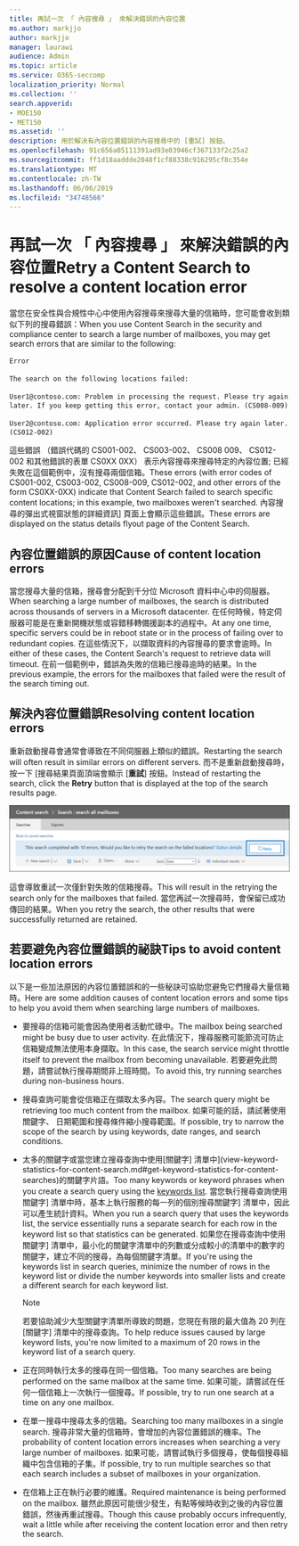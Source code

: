 ```yaml
---
title: 再試一次 「 內容搜尋 」 來解決錯誤的內容位置
ms.author: markjjo
author: markjjo
manager: laurawi
audience: Admin
ms.topic: article
ms.service: O365-seccomp
localization_priority: Normal
ms.collection: ''
search.appverid:
- MOE150
- MET150
ms.assetid: ''
description: 用於解決有內容位置錯誤的內容搜尋中的 [重試] 按鈕。
ms.openlocfilehash: 91c656a05111391ad93e03946cf367133f2c25a2
ms.sourcegitcommit: ff1d18aaddde2048f1cf88338c916295cf8c354e
ms.translationtype: MT
ms.contentlocale: zh-TW
ms.lasthandoff: 06/06/2019
ms.locfileid: "34748566"
---
```

# <a name="retry-a-content-search-to-resolve-a-content-location-error"></a><span data-ttu-id="6b3e5-103">再試一次 「 內容搜尋 」 來解決錯誤的內容位置</span><span class="sxs-lookup"><span data-stu-id="6b3e5-103">Retry a Content Search to resolve a content location error</span></span>

<span data-ttu-id="6b3e5-104">當您在安全性與合規性中心中使用內容搜尋來搜尋大量的信箱時，您可能會收到類似下列的搜尋錯誤：</span><span class="sxs-lookup"><span data-stu-id="6b3e5-104">When you use Content Search in the security and compliance center to search a large number of mailboxes, you may get search errors that are similar to the following:</span></span>

```
Error

The search on the following locations failed:

User1@contoso.com: Problem in processing the request. Please try again later. If you keep getting this error, contact your admin. (CS008-009)

User2@contoso.com: Application error occurred. Please try again later. (CS012-002)
```

<span data-ttu-id="6b3e5-105">這些錯誤 （錯誤代碼的 CS001-002、 CS003-002、 CS008 009、 CS012-002 和其他錯誤的表單 CS0XX 0XX） 表示內容搜尋來搜尋特定的內容位置; 已經失敗在這個範例中，沒有搜尋兩個信箱。</span><span class="sxs-lookup"><span data-stu-id="6b3e5-105">These errors (with error codes of CS001-002, CS003-002, CS008-009, CS012-002, and other errors of the form CS0XX-0XX) indicate that Content Search failed to search specific content locations; in this example, two mailboxes weren't searched.</span></span> <span data-ttu-id="6b3e5-106">內容搜尋的彈出式視窗狀態的詳細資訊] 頁面上會顯示這些錯誤。</span><span class="sxs-lookup"><span data-stu-id="6b3e5-106">These errors are displayed on the status details flyout page of the Content Search.</span></span>

## <a name="cause-of-content-location-errors"></a><span data-ttu-id="6b3e5-107">內容位置錯誤的原因</span><span class="sxs-lookup"><span data-stu-id="6b3e5-107">Cause of content location errors</span></span>

<span data-ttu-id="6b3e5-108">當您搜尋大量的信箱，搜尋會分配到千分位 Microsoft 資料中心中的伺服器。</span><span class="sxs-lookup"><span data-stu-id="6b3e5-108">When searching a large number of mailboxes, the search is distributed across thousands of servers in a Microsoft datacenter.</span></span> <span data-ttu-id="6b3e5-109">在任何時候，特定伺服器可能是在重新開機狀態或容錯移轉備援副本的過程中。</span><span class="sxs-lookup"><span data-stu-id="6b3e5-109">At any one time, specific servers could be in reboot state or in the process of failing over to redundant copies.</span></span> <span data-ttu-id="6b3e5-110">在這些情況下，以擷取資料的內容搜尋的要求會逾時。</span><span class="sxs-lookup"><span data-stu-id="6b3e5-110">In either of these cases, the Content Search's request to retrieve data will timeout.</span></span> <span data-ttu-id="6b3e5-111">在前一個範例中，錯誤為失敗的信箱已搜尋逾時的結果。</span><span class="sxs-lookup"><span data-stu-id="6b3e5-111">In the previous example, the errors for the mailboxes that failed were the result of the search timing out.</span></span>

## <a name="resolving-content-location-errors"></a><span data-ttu-id="6b3e5-112">解決內容位置錯誤</span><span class="sxs-lookup"><span data-stu-id="6b3e5-112">Resolving content location errors</span></span>

<span data-ttu-id="6b3e5-113">重新啟動搜尋會通常會導致在不同伺服器上類似的錯誤。</span><span class="sxs-lookup"><span data-stu-id="6b3e5-113">Restarting the search will often result in similar errors on different servers.</span></span> <span data-ttu-id="6b3e5-114">而不是重新啟動搜尋時，按一下 [搜尋結果頁面頂端會顯示 [**重試**] 按鈕。</span><span class="sxs-lookup"><span data-stu-id="6b3e5-114">Instead of restarting the search, click the **Retry** button that is displayed at the top of the search results page.</span></span>

![按一下 [重試] 按鈕，以解決內容位置錯誤](media/retrycontentsearch3.png)

<span data-ttu-id="6b3e5-116">這會導致重試一次僅針對失敗的信箱搜尋。</span><span class="sxs-lookup"><span data-stu-id="6b3e5-116">This will result in the retrying the search only for the mailboxes that failed.</span></span> <span data-ttu-id="6b3e5-117">當您再試一次搜尋時，會保留已成功傳回的結果。</span><span class="sxs-lookup"><span data-stu-id="6b3e5-117">When you retry the search, the other results that were successfully returned are retained.</span></span>

## <a name="tips-to-avoid-content-location-errors"></a><span data-ttu-id="6b3e5-118">若要避免內容位置錯誤的祕訣</span><span class="sxs-lookup"><span data-stu-id="6b3e5-118">Tips to avoid content location errors</span></span>

<span data-ttu-id="6b3e5-119">以下是一些加法原因的內容位置錯誤和的一些秘訣可協助您避免它們搜尋大量信箱時。</span><span class="sxs-lookup"><span data-stu-id="6b3e5-119">Here are some addition causes of content location errors and some tips to help you avoid them when searching large numbers of mailboxes.</span></span>

- <span data-ttu-id="6b3e5-120">要搜尋的信箱可能會因為使用者活動忙碌中。</span><span class="sxs-lookup"><span data-stu-id="6b3e5-120">The mailbox being searched might be busy due to user activity.</span></span> <span data-ttu-id="6b3e5-121">在此情況下，搜尋服務可能節流可防止信箱變成無法使用本身擷取。</span><span class="sxs-lookup"><span data-stu-id="6b3e5-121">In this case, the search service might throttle itself to prevent the mailbox from becoming unavailable.</span></span> <span data-ttu-id="6b3e5-122">若要避免此問題，請嘗試執行搜尋期間非上班時間。</span><span class="sxs-lookup"><span data-stu-id="6b3e5-122">To avoid this, try running searches during non-business hours.</span></span>

- <span data-ttu-id="6b3e5-123">搜尋查詢可能會從信箱正在擷取太多內容。</span><span class="sxs-lookup"><span data-stu-id="6b3e5-123">The search query might be retrieving too much content from the mailbox.</span></span> <span data-ttu-id="6b3e5-124">如果可能的話，請試著使用關鍵字、 日期範圍和搜尋條件縮小搜尋範圍。</span><span class="sxs-lookup"><span data-stu-id="6b3e5-124">If possible, try to narrow the scope of the search by using keywords, date ranges, and search conditions.</span></span>

- <span data-ttu-id="6b3e5-125">太多的關鍵字或當您建立搜尋查詢中使用[關鍵字] 清單中](view-keyword-statistics-for-content-search.md#get-keyword-statistics-for-content-searches)的關鍵字片語。</span><span class="sxs-lookup"><span data-stu-id="6b3e5-125">Too many keywords or keyword phrases when you create a search query using the [keywords list](view-keyword-statistics-for-content-search.md#get-keyword-statistics-for-content-searches).</span></span> <span data-ttu-id="6b3e5-126">當您執行搜尋查詢使用關鍵字] 清單中時，基本上執行服務的每一列的個別搜尋關鍵字] 清單中，因此可以產生統計資料。</span><span class="sxs-lookup"><span data-stu-id="6b3e5-126">When you run a search query that uses the keywords list, the service essentially runs a separate search for each row in the keyword list so that statistics can be generated.</span></span> <span data-ttu-id="6b3e5-127">如果您在搜尋查詢中使用關鍵字] 清單中，最小化的關鍵字清單中的列數或分成較小的清單中的數字的關鍵字，建立不同的搜尋，為每個關鍵字清單。</span><span class="sxs-lookup"><span data-stu-id="6b3e5-127">If you're using the keywords list in search queries, minimize the number of rows in the keyword list or divide the number keywords into smaller lists and create a different search for each keyword list.</span></span>

  > [!NOTE]
  > <span data-ttu-id="6b3e5-128">若要協助減少大型關鍵字清單所導致的問題，您現在有限的最大值為 20 列在 [關鍵字] 清單中的搜尋查詢。</span><span class="sxs-lookup"><span data-stu-id="6b3e5-128">To help reduce issues caused by large keyword lists, you're now limited to a maximum of 20 rows in the keyword list of a search query.</span></span>

- <span data-ttu-id="6b3e5-129">正在同時執行太多的搜尋在同一個信箱。</span><span class="sxs-lookup"><span data-stu-id="6b3e5-129">Too many searches are being performed on the same mailbox at the same time.</span></span> <span data-ttu-id="6b3e5-130">如果可能，請嘗試在任何一個信箱上一次執行一個搜尋。</span><span class="sxs-lookup"><span data-stu-id="6b3e5-130">If possible, try to run one search at a time on any one mailbox.</span></span>

- <span data-ttu-id="6b3e5-131">在單一搜尋中搜尋太多的信箱。</span><span class="sxs-lookup"><span data-stu-id="6b3e5-131">Searching too many mailboxes in a single search.</span></span> <span data-ttu-id="6b3e5-132">搜尋非常大量的信箱時，會增加的內容位置錯誤的機率。</span><span class="sxs-lookup"><span data-stu-id="6b3e5-132">The probability of content location errors increases when searching a very large number of mailboxes.</span></span> <span data-ttu-id="6b3e5-133">如果可能，請嘗試執行多個搜尋，使每個搜尋組織中包含信箱的子集。</span><span class="sxs-lookup"><span data-stu-id="6b3e5-133">If possible, try to run multiple searches so that each search includes a subset of  mailboxes in your organization.</span></span>

- <span data-ttu-id="6b3e5-134">在信箱上正在執行必要的維護。</span><span class="sxs-lookup"><span data-stu-id="6b3e5-134">Required maintenance is being performed on the mailbox.</span></span> <span data-ttu-id="6b3e5-135">雖然此原因可能很少發生，有點等候時收到之後的內容位置錯誤，然後再重試搜尋。</span><span class="sxs-lookup"><span data-stu-id="6b3e5-135">Though this cause probably occurs infrequently, wait a little while after receiving the content location error and then retry the search.</span></span>
